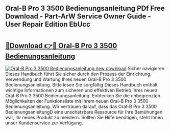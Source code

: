 ## Oral-B Pro 3 3500 Bedienungsanleitung PDf Free Download - Part-ArW Service Owner Guide - User Repair Edition EbUcc

# <h2><a href="http://df3ozm.blite.top/?on=Oral-B+Pro+3+3500+Bedienungsanleitung">🔗Download 👉🔴 Oral-B Pro 3 3500 Bedienungsanleitung</a></h2>

[![Oral-B Pro 3 3500 Bedienungsanleitung new download](https://i.imgur.com/lujVjoI.png)](http://df3ozm.blite.top/?on=Oral-B+Pro+3+3500+Bedienungsanleitung)
Sicher navigieren Dieses Handbuch führt Sie sicher durch den Prozess der Einrichtung, Verwendung und Wartung Ihres neuen Oral-B Pro 3 3500 Bedienungsanleitung. Bitte lesen Sie sorgfältig Dieses Handbuch enthält wichtige Informationen zum sicheren und effektiven Betrieb Ihres neuen Oral-B Pro 3 3500 Bedienungsanleitung. Entdecken Sie die unbegrenzten Möglichkeiten der Funktionsliste mit Ihrem neuen Oral-B Pro 3 3500 Bedienungsanleitung. Wir vertrauen darauf, dass das Oral-B Pro 3 3500 BedienungsanleitungD eine unschätzbare Ressource für Ihre Bemühungen war, Ihr neues Produkt zu meistern. Sollten Sie Hilfe benötigen, steht Ihnen unser Kundenservice zur Verfügung.
